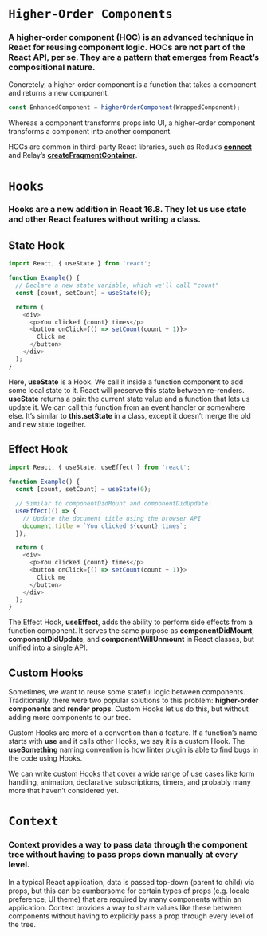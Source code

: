 # `Higher-Order Components`

### A higher-order component (HOC) is an advanced technique in React for reusing component logic. HOCs are not part of the React API, per se. They are a pattern that emerges from React’s compositional nature.

Concretely, a higher-order component is a function that takes a component and returns a new component.

```javascript
const EnhancedComponent = higherOrderComponent(WrappedComponent);
```
Whereas a component transforms props into UI, a higher-order component transforms a component into another component.

HOCs are common in third-party React libraries, such as Redux’s **[connect](https://github.com/reduxjs/react-redux/blob/master/docs/api/connect.md#connect)** and Relay’s **[createFragmentContainer](https://relay.dev/docs/en/fragment-container.html)**.

# `Hooks`

### Hooks are a new addition in React 16.8. They let us use state and other React features without writing a class.

## State Hook
```javascript
import React, { useState } from 'react';

function Example() {
  // Declare a new state variable, which we'll call "count"
  const [count, setCount] = useState(0);

  return (
    <div>
      <p>You clicked {count} times</p>
      <button onClick={() => setCount(count + 1)}>
        Click me
      </button>
    </div>
  );
}
```

Here, **useState** is a Hook. We call it inside a function component to add some local state to it. React will preserve this state between re-renders. **useState** returns a pair: the current state value and a function that lets us update it. We can call this function from an event handler or somewhere else. It’s similar to **this.setState** in a class, except it doesn’t merge the old and new state together.

## Effect Hook
```javascript
import React, { useState, useEffect } from 'react';

function Example() {
  const [count, setCount] = useState(0);

  // Similar to componentDidMount and componentDidUpdate:
  useEffect(() => {
    // Update the document title using the browser API
    document.title = `You clicked ${count} times`;
  });

  return (
    <div>
      <p>You clicked {count} times</p>
      <button onClick={() => setCount(count + 1)}>
        Click me
      </button>
    </div>
  );
}
```
The Effect Hook, **useEffect**, adds the ability to perform side effects from a function component. It serves the same purpose as **componentDidMount**, **componentDidUpdate**, and **componentWillUnmount** in React classes, but unified into a single API. 

## Custom Hooks
Sometimes, we want to reuse some stateful logic between components. Traditionally, there were two popular solutions to this problem: **higher-order components** and **render props**. Custom Hooks let us do this, but without adding more components to our tree.

Custom Hooks are more of a convention than a feature. If a function’s name starts with **use** and it calls other Hooks, we say it is a custom Hook. The **useSomething** naming convention is how linter plugin is able to find bugs in the code using Hooks.

We can write custom Hooks that cover a wide range of use cases like form handling, animation, declarative subscriptions, timers, and probably many more that haven’t considered yet.

# `Context`

### Context provides a way to pass data through the component tree without having to pass props down manually at every level.

In a typical React application, data is passed top-down (parent to child) via props, but this can be cumbersome for certain types of props (e.g. locale preference, UI theme) that are required by many components within an application. Context provides a way to share values like these between components without having to explicitly pass a prop through every level of the tree.
